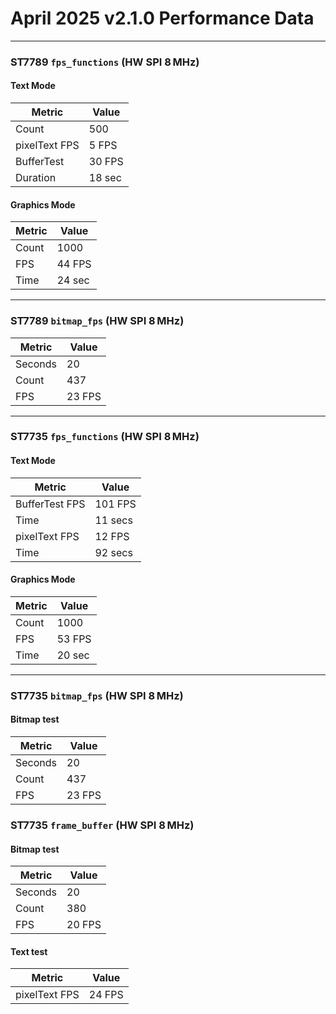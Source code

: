
# April 2025 v2.1.0 Performance Data

---

### ST7789 `fps_functions` (HW SPI 8 MHz)

#### Text Mode

| Metric        | Value     |
|---------------|-----------|
| Count         | 500       |
| pixelText FPS | 5 FPS     |
| BufferTest    | 30 FPS    |
| Duration      | 18 sec    |

#### Graphics Mode

| Metric | Value   |
|--------|---------|
| Count  | 1000    |
| FPS    | 44 FPS  |
| Time   | 24 sec  |

---

### ST7789 `bitmap_fps` (HW SPI 8 MHz)

| Metric  | Value  |
|---------|--------|
| Seconds | 20     |
| Count   | 437    |
| FPS     | 23 FPS |

---

### ST7735 `fps_functions` (HW SPI 8 MHz)

#### Text Mode

| Metric        | Value     |
|---------------|-----------|
| BufferTest FPS| 101 FPS   |
| Time          | 11 secs   |
| pixelText FPS | 12 FPS    |
| Time          | 92 secs   |

#### Graphics Mode

| Metric | Value   |
|--------|---------|
| Count  | 1000    |
| FPS    | 53 FPS  |
| Time   | 20 sec  |

---

### ST7735 `bitmap_fps` (HW SPI 8 MHz)

#### Bitmap test

| Metric  | Value  |
|---------|--------|
| Seconds | 20     |
| Count   | 437    |
| FPS     | 23 FPS |

###  ST7735 `frame_buffer` (HW SPI 8 MHz)

#### Bitmap test

| Metric  | Value  |
|---------|--------|
| Seconds | 20     |
| Count   | 380    |
| FPS     | 20 FPS |


#### Text test

| Metric        | Value     |
|---------------|-----------|
| pixelText FPS | 24 FPS    |
